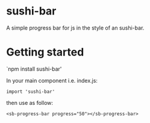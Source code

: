 # sushi-bar

A simple progress bar for js in the style of an sushi-bar.

# Getting started

`npm install sushi-bar'

In your main component i.e. index.js:

```
import 'sushi-bar'
```

then use as follow:

```
<sb-progress-bar progress="50"></sb-progress-bar>
```
